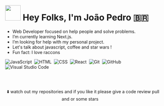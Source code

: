<h1 align="left">
  <img src="https://raw.githubusercontent.com/alexnaiman/alexnaiman/master/resources/welcomeglitch.gif" width="50px" />
  Hey Folks, I'm João Pedro 🇧🇷
</h1>

- Web Developer focused on help people and solve problems.
- I’m currently learning Next.js.
- I’m looking for help with my personal project.
- Let's talk about javascript, coffee and star wars !
- Fun fact: I love raccons 

![JavaScript](https://img.shields.io/badge/-JavaScript-05122A?style=flat&logo=javascript)&nbsp;
![HTML](https://img.shields.io/badge/-HTML-05122A?style=flat&logo=HTML5)&nbsp;
![CSS](https://img.shields.io/badge/-CSS-05122A?style=flat&logo=CSS3&logoColor=1572B6)&nbsp;
![React](https://img.shields.io/badge/-React-05122A?style=flat&logo=react)&nbsp;
![Git](https://img.shields.io/badge/-Git-05122A?style=flat&logo=git)&nbsp;
![GitHub](https://img.shields.io/badge/-GitHub-05122A?style=flat&logo=github)&nbsp;
![Visual Studio Code](https://img.shields.io/badge/-Visual%20Studio%20Code-05122A?style=flat&logo=visual-studio-code&logoColor=007ACC)&nbsp;

<br></br>

<div align="center">
  ⬇️ watch out my repositories and if you like it please give a code review pull and or some stars 
  <img src="https://raw.githubusercontent.com/kaueMarques/kaueMarques/master/hi.gif" width="15px">
</div>
